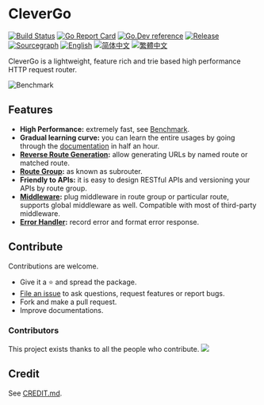 # CleverGo
[![Build Status](https://travis-ci.org/clevergo/clevergo.svg?branch=master)](https://travis-ci.org/clevergo/clevergo)
[![Go Report Card](https://goreportcard.com/badge/github.com/clevergo/clevergo)](https://goreportcard.com/report/github.com/clevergo/clevergo)
[![Go.Dev reference](https://img.shields.io/badge/go.dev-reference-blue?logo=go&logoColor=white)](https://pkg.go.dev/github.com/clevergo/clevergo?tab=doc)
[![Release](https://img.shields.io/github/release/clevergo/clevergo.svg?style=flat-square)](https://github.com/clevergo/clevergo/releases)
[![Sourcegraph](https://sourcegraph.com/github.com/clevergo/clevergo/-/badge.svg)](https://sourcegraph.com/github.com/clevergo/clevergo?badge)
[![English](https://img.shields.io/badge/doc-English-blue)](https://clevergo.tech/docs/)
[![简体中文](https://img.shields.io/badge/文档-简体中文-blue)](https://clevergo.tech/zh/docs/)
[![繁體中文](https://img.shields.io/badge/文檔-繁體中文-blue)](https://clevergo.tech/zh-hant/docs/)

CleverGo is a lightweight, feature rich and trie based high performance HTTP request router.

![Benchmark](https://clevergo.tech/img/benchmark.png)

## Features

- **High Performance:** extremely fast, see [Benchmark](https://clevergo.tech/docs/benchmark).
- **Gradual learning curve:** you can learn the entire usages by going through the [documentation](#documentation) in half an hour.
- **[Reverse Route Generation](https://clevergo.tech/docs/routing/url-generation):** allow generating URLs by named route or matched route.
- **[Route Group](https://clevergo.tech/docs/routing/route-group):** as known as subrouter.
- **Friendly to APIs:** it is easy to design RESTful APIs and versioning your APIs by route group.
- **[Middleware](https://clevergo.tech/docs/middleware):** plug middleware in route group or particular route, supports global middleware as well. Compatible with most of third-party middleware.
- **[Error Handler](https://clevergo.tech/docs/error-handling):** record error and format error response.

## Contribute

Contributions are welcome.

- Give it a :star: and spread the package.
- [File an issue](https://github.com/clevergo/clevergo/issues/new) to ask questions, request features or report bugs.
- Fork and make a pull request.
- Improve documentations.

### Contributors

This project exists thanks to all the people who contribute.
<a href="https://github.com/clevergo/clevergo/graphs/contributors"><img src="https://opencollective.com/clevergo/contributors.svg?width=890&button=false" /></a>

## Credit

See [CREDIT.md](CREDIT.md).
